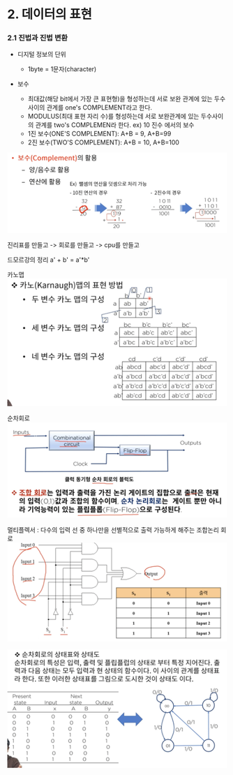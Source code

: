 # 2. 데이터의 표현

### 2.1 진법과 진법 변환
* 디지털 정보의 단위
  * 1byte = 1문자(character)

* 보수
  * 최대값(해당 bit에서 가장 큰 표현형)을 형성하는데 서로 보완 관계에 있는 두수 사이의 관계를 one's COMPLEMENT라고 한다.
  * MODULUS(최대 표현 자리 수)를 형성하는데 서로 보완관계에 있는 두수사이의 관계를 two's COMPLEMEN라 한다.
  ex) 10 진수 에서의 보수
  - 1진 보수(ONE'S COMPLEMENT): A+B = 9, A+B=99
  - 2진 보수(TWO'S COMPLEMENT): A+B = 10, A+B=100

![](2021-12-18-00-53-59.png)

진리표를 만들고 -> 회로를 만들고 -> cpu를 만들고


드모르강의 정리 a' + b' = a'*b'

카노맵
![](2021-12-18-01-09-39.png)

순차회로
![](2021-12-18-01-17-00.png)

멀티플렉서 : 다수의 입력 선 중 하나만을 선별적으로 출력 가능하게 해주는 조합논리 회로
![](2021-12-18-01-20-39.png)

![](2021-12-18-01-23-33.png)


